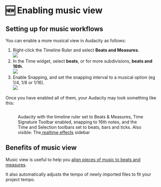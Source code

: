 # 🆕 Enabling music view

## Setting up for music workflows

You can enable a more musical view in Audacity as follows:&#x20;

1. Right-click the Timeline Ruler and select **Beats and Measures**. \
   ![](<../.gitbook/assets/timeline beats.png>)
2. In the Time widget, select **beats**, or for more subdivisions, **beats and 16th**. \
   ![](<../.gitbook/assets/time toolbar beats.png>)
3. Enable Snapping, and set the snapping interval to a musical option (eg 1/4, 1/8 or 1/16).\
   ![](<../.gitbook/assets/snap to 16.png>)

Once you have enabled all of them, your Audacity may look something like this:

<figure><img src="../.gitbook/assets/Audacity 3.4 project demo.png" alt=""><figcaption><p>Audacity with the timeline ruler set to Beats &#x26; Measures, Time Signature Toolbar enabled, snapping to 16th notes, and the Time and Selection toolbars set to beats, bars and ticks. Also visible: The<a href="../audio-editing/using-realtime-effects.md"> realtime effects</a> sidebar</p></figcaption></figure>

## Benefits of music view

Music view is useful to help you [align pieces of music to beats and measures](aligning-music-to-beats-and-measures.md).&#x20;

It also automatically adjusts the tempo of newly imported files to fit your project tempo.
